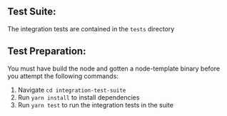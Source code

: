 ## Test Suite:
The integration tests are contained in the `tests` directory

## Test Preparation:
You must have build the node and gotten a node-template binary before you attempt the following commands:

1. Navigate `cd integration-test-suite`
2. Run `yarn install` to install dependencies
3. Run `yarn test` to run the integration tests in the suite

